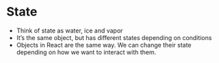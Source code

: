 # State

* Think of state as water, ice and vapor
* It’s the same object, but has different states depending on conditions
* Objects in React are the same way. We can change their state depending on how we want to interact with them.

